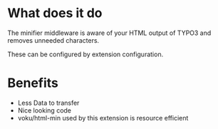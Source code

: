 # What does it do

The minifier middleware is aware of your HTML output of TYPO3 and removes unneeded characters.

These can be configured by extension configuration.

# Benefits
- Less Data to transfer
- Nice looking code
- voku/html-min used by this extension is resource efficient
